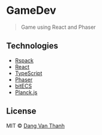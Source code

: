 # GameDev

> Game using React and Phaser

## Technologies

- [Rspack](https://www.rspack.dev/)
- [React](https://react.dev/)
- [TypeScript](https://www.typescriptlang.org/)
- [Phaser](https://phaser.io/)
- [bitECS](https://github.com/NateTheGreatt/bitECS)
- [Planck.js](https://piqnt.com/planck.js)

## License

MIT © [Dang Van Thanh](https://dangthanh.org)